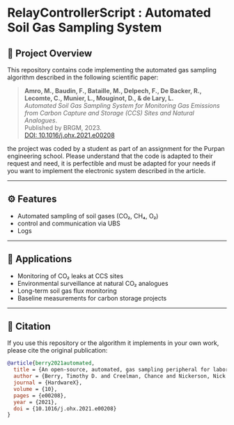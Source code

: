 # RelayControllerScript : Automated Soil Gas Sampling System

## 🔬 Project Overview

This repository contains code implementing the automated gas sampling algorithm described in the following scientific paper:

> **Amro, M., Baudin, F., Bataille, M., Delpech, F., De Backer, R., Lecomte, C., Munier, L., Mouginot, D., & de Lary, L.**  
> *Automated Soil Gas Sampling System for Monitoring Gas Emissions from Carbon Capture and Storage (CCS) Sites and Natural Analogues*.  
> Published by BRGM, 2023.  
> [DOI: 10.1016/j.ohx.2021.e00208](https://doi.org/10.1016/j.ohx.2021.e00208)

the project was coded by a student as part of an assignment for the Purpan engineering school. 
Please understand that the code is adapted to their request and need, it is perfectible and must be adapted for your needs 
if you want to implement the electronic system described in the article. 

---

## ⚙️ Features

- Automated sampling of soil gases (CO₂, CH₄, O₂)
- control and communication via UBS
- Logs 

---

## 🧪 Applications

- Monitoring of CO₂ leaks at CCS sites
- Environmental surveillance at natural CO₂ analogues
- Long-term soil gas flux monitoring
- Baseline measurements for carbon storage projects

---

## 🧾 Citation

If you use this repository or the algorithm it implements in your own work, please cite the original publication:

```bibtex
@article{berry2021automated,
  title = {An open-source, automated, gas sampling peripheral for laboratory incubation experiments using cavity ring-down spectroscopy},
  author = {Berry, Timothy D. and Creelman, Chance and Nickerson, Nick and Enders, Akio and Whitman, Thea},
  journal = {HardwareX},
  volume = {10},
  pages = {e00208},
  year = {2021},
  doi = {10.1016/j.ohx.2021.e00208}
}
